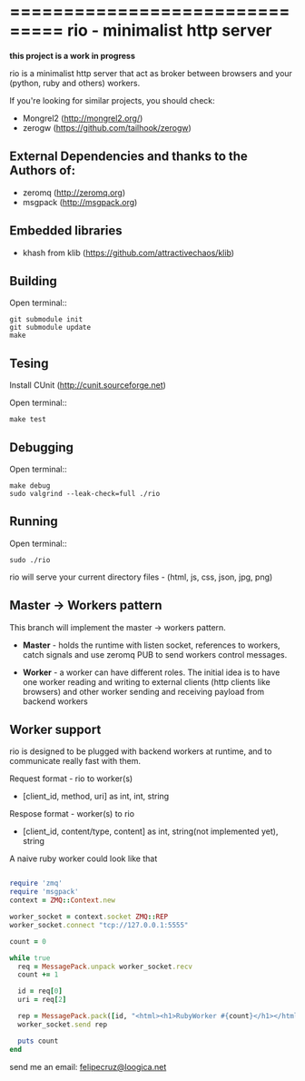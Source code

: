 ===============================
rio - minimalist http server 
===============================

**this project is a work in progress**

rio is a minimalist http server that act as broker between browsers and your (python, ruby and others) workers.

If you're looking for similar projects, you should check:

* Mongrel2 (http://mongrel2.org/)
* zerogw (https://github.com/tailhook/zerogw)


External Dependencies and thanks to the Authors of:
------------

* zeromq (http://zeromq.org) 
* msgpack (http://msgpack.org)


Embedded libraries
-----------------

* khash from klib (https://github.com/attractivechaos/klib)


Building
--------

Open terminal::
    
    git submodule init
    git submodule update
    make

Tesing
--------

Install CUnit (http://cunit.sourceforge.net)

Open terminal::
    
    make test

Debugging
--------

Open terminal::

    make debug
    sudo valgrind --leak-check=full ./rio

Running
-------

Open terminal::
    
    sudo ./rio

rio will serve your current directory files - (html, js, css, json, jpg, png)

Master -> Workers pattern
-------------------------

This branch will implement the master -> workers pattern. 

* **Master** - holds the runtime with listen socket, references to workers, catch signals and use zeromq PUB to send workers control messages. 

* **Worker** - a worker can have different roles. The initial idea is to have one worker reading and writing to external clients (http clients like browsers) and other worker sending and receiving payload from backend workers




Worker support
---------------------------

rio is designed to be plugged with backend workers at runtime, and to communicate really fast with them.

Request format - rio to worker(s)

* [client_id, method, uri] as int, int, string


Respose format - worker(s) to rio

* [client_id, content/type, content] as int, string(not implemented yet), string

A naive ruby worker could look like that

```ruby

require 'zmq'
require 'msgpack'
context = ZMQ::Context.new

worker_socket = context.socket ZMQ::REP
worker_socket.connect "tcp://127.0.0.1:5555"

count = 0

while true
  req = MessagePack.unpack worker_socket.recv
  count += 1

  id = req[0]
  uri = req[2]

  rep = MessagePack.pack([id, "<html><h1>RubyWorker #{count}</h1></html>"])
  worker_socket.send rep

  puts count
end
```

send me an email: felipecruz@loogica.net

